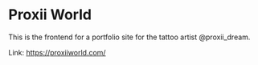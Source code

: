 # Proxii World

This is the frontend for a portfolio site for the tattoo artist @proxii_dream.

Link: https://proxiiworld.com/
